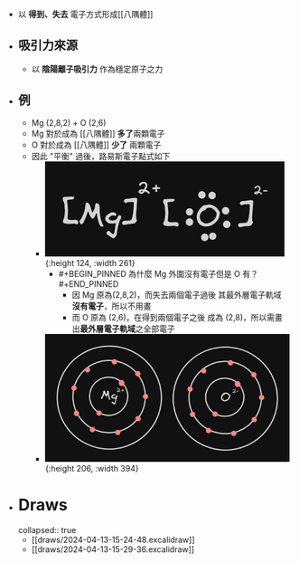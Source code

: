 - 以 **得到、失去** 電子方式形成[[八隅體]]
- ## 吸引力來源
	- 以 **陰陽離子吸引力** 作為穩定原子之力
- ## 例
	- Mg (2,8,2) + O (2,6)
	- Mg 對於成為 [[八隅體]] **多了**兩顆電子
	- O 對於成為 [[八隅體]] **少了** 兩顆電子
	- 因此 "平衡" 過後，路易斯電子點式如下
		- ![image.png](../assets/image_1712993520758_0.png){:height 124, :width 261}
			- #+BEGIN_PINNED
			  為什麼 Mg 外圍沒有電子但是 O 有？
			  #+END_PINNED
				- 因 Mg 原為(2,8,2)，而失去兩個電子過後
				  其最外層電子軌域 **沒有電子**，所以不用畫
				- 而 O 原為 (2,6)，在得到兩個電子之後
				  成為 (2,8)，所以需畫出**最外層電子軌域**之全部電子
		- ![image.png](../assets/image_1712993561878_0.png){:height 206, :width 394}
- # Draws
  collapsed:: true
	- [[draws/2024-04-13-15-24-48.excalidraw]]
	- [[draws/2024-04-13-15-29-36.excalidraw]]